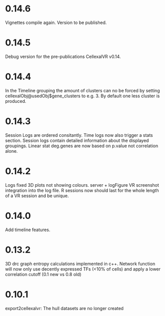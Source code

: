 # 0.14.6

Vignettes compile again. Version to be published.

# 0.14.5

Debug version for the pre-publications CellexalVR v0.14.

# 0.14.4

In the Timeline grouping the amount of clusters can no be forced by setting cellexalObj@usedObj$gene_clusters to e.g. 3. By default one less cluster is produced.

# 0.14.3

Session Logs are ordered consitantly.
Time logs now also trigger a stats section.
Session logs contain detailed information about the displayed groupings.
Linear stat deg.genes are now based on p.value not correlation alone.

# 0.14.2

Logs fixed 3D plots not showing colours.
server + logFigure VR screenshot integration into the log file.
R sessions now should last for the whole length of a VR session and be unique.

# 0.14.0

Add timeline features.

# 0.13.2

3D drc graph entropy calculations implemented in c++.
Network function will now only use decently expressed TFs (<10% of cells) and apply a lower correlation cutoff (0.1 new vs 0.8 old)

# 0.10.1

export2cellexalvr: The hull datasets are no longer created